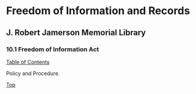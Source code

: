 [0]: /README.md
[10.1]: freedom-of-information-act.md

# Freedom of Information and Records
## J. Robert Jamerson Memorial Library
### 10.1 Freedom of Information Act
[Table of Contents][0]

Policy and Procedure.

[Top][10.1]
